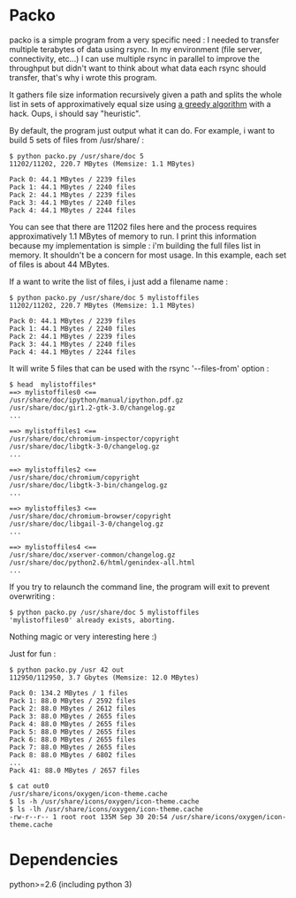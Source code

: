 Packo
=====

packo is a simple program from a very specific need : I needed to transfer multiple terabytes of data using rsync. In my environment (file server, connectivity, etc...) I can use multiple rsync in parallel to improve the throughput but didn't want to think about what data each rsync should transfer, that's why i wrote this program.

It gathers file size information recursively given a path and splits the whole list in sets of approximatively equal size using [a greedy algorithm](http://en.wikipedia.org/wiki/Partition_problem) with a hack. Oups, i should say "heuristic".

By default, the program just output what it can do. For example, i want to build 5 sets of files from /usr/share/ :

	$ python packo.py /usr/share/doc 5
	11202/11202, 220.7 MBytes (Memsize: 1.1 MBytes)
	
	Pack 0: 44.1 MBytes / 2239 files
	Pack 1: 44.1 MBytes / 2240 files
	Pack 2: 44.1 MBytes / 2239 files
	Pack 3: 44.1 MBytes / 2240 files
	Pack 4: 44.1 MBytes / 2244 files

You can see that there are 11202 files here and the process requires approximatively 1.1 MBytes of memory to run. I print this information because my implementation is simple : i'm building the full files list in memory. It shouldn't be a concern for most usage. In this example, each set of files is about 44 MBytes.

If a want to write the list of files, i just add a filename name :

	$ python packo.py /usr/share/doc 5 mylistoffiles
	11202/11202, 220.7 MBytes (Memsize: 1.1 MBytes)
	
	Pack 0: 44.1 MBytes / 2239 files
	Pack 1: 44.1 MBytes / 2240 files
	Pack 2: 44.1 MBytes / 2239 files
	Pack 3: 44.1 MBytes / 2240 files
	Pack 4: 44.1 MBytes / 2244 files

It will write 5 files that can be used with the rsync '--files-from' option :

	$ head  mylistoffiles*
	==> mylistoffiles0 <==
	/usr/share/doc/ipython/manual/ipython.pdf.gz
	/usr/share/doc/gir1.2-gtk-3.0/changelog.gz
	...
	
	==> mylistoffiles1 <==
	/usr/share/doc/chromium-inspector/copyright
	/usr/share/doc/libgtk-3-0/changelog.gz
	...
	
	==> mylistoffiles2 <==
	/usr/share/doc/chromium/copyright
	/usr/share/doc/libgtk-3-bin/changelog.gz
	...
	
	==> mylistoffiles3 <==
	/usr/share/doc/chromium-browser/copyright
	/usr/share/doc/libgail-3-0/changelog.gz
	...
	
	==> mylistoffiles4 <==
	/usr/share/doc/xserver-common/changelog.gz
	/usr/share/doc/python2.6/html/genindex-all.html
	...

If you try to relaunch the command line, the program will exit to prevent overwriting :

	$ python packo.py /usr/share/doc 5 mylistoffiles
	'mylistoffiles0' already exists, aborting.

Nothing magic or very interesting here :)

Just for fun :

	$ python packo.py /usr 42 out
	112950/112950, 3.7 Gbytes (Memsize: 12.0 MBytes)
	
	Pack 0: 134.2 MBytes / 1 files
	Pack 1: 88.0 MBytes / 2592 files
	Pack 2: 88.0 MBytes / 2612 files
	Pack 3: 88.0 MBytes / 2655 files
	Pack 4: 88.0 MBytes / 2655 files
	Pack 5: 88.0 MBytes / 2655 files
	Pack 6: 88.0 MBytes / 2655 files
	Pack 7: 88.0 MBytes / 2655 files
	Pack 8: 88.0 MBytes / 6802 files
	...
	Pack 41: 88.0 MBytes / 2657 files
	
	$ cat out0
	/usr/share/icons/oxygen/icon-theme.cache
	$ ls -h /usr/share/icons/oxygen/icon-theme.cache
	$ ls -lh /usr/share/icons/oxygen/icon-theme.cache
	-rw-r--r-- 1 root root 135M Sep 30 20:54 /usr/share/icons/oxygen/icon-theme.cache


Dependencies
============

python>=2.6 (including python 3)

